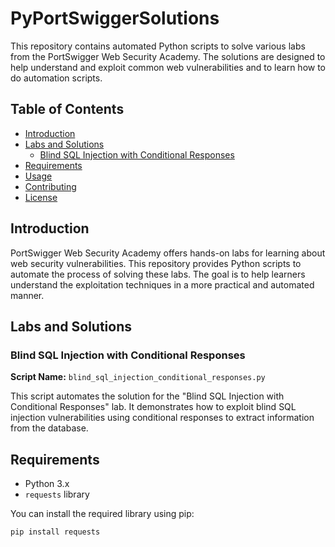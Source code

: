 # PyPortSwiggerSolutions

This repository contains automated Python scripts to solve various labs from the PortSwigger Web Security Academy. The solutions are designed to help understand and exploit common web vulnerabilities and to learn how to do automation scripts.

## Table of Contents

- [Introduction](#introduction)
- [Labs and Solutions](#labs-and-solutions)
  - [Blind SQL Injection with Conditional Responses](#blind-sql-injection-with-conditional-responses)
- [Requirements](#requirements)
- [Usage](#usage)
- [Contributing](#contributing)
- [License](#license)

## Introduction

PortSwigger Web Security Academy offers hands-on labs for learning about web security vulnerabilities. This repository provides Python scripts to automate the process of solving these labs. The goal is to help learners understand the exploitation techniques in a more practical and automated manner.

## Labs and Solutions

### Blind SQL Injection with Conditional Responses

**Script Name:** `blind_sql_injection_conditional_responses.py`

This script automates the solution for the "Blind SQL Injection with Conditional Responses" lab. It demonstrates how to exploit blind SQL injection vulnerabilities using conditional responses to extract information from the database.

## Requirements

- Python 3.x
- `requests` library

You can install the required library using pip:

```bash
pip install requests
